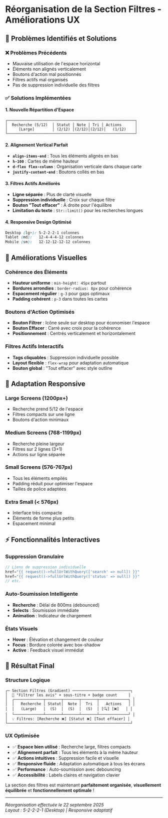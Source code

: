 # Réorganisation de la Section Filtres - Améliorations UX

## 🎯 **Problèmes Identifiés et Solutions**

### ❌ **Problèmes Précédents**
- Mauvaise utilisation de l'espace horizontal
- Éléments non alignés verticalement  
- Boutons d'action mal positionnés
- Filtres actifs mal organisés
- Pas de suppression individuelle des filtres

### ✅ **Solutions Implémentées**

#### **1. Nouvelle Répartition d'Espace**
```
┌─────────────────────────────────────────────────────────┐
│  Recherche (5/12)  │ Statut │ Note │ Tri │ Actions      │
│     [Large]        │ (2/12) │(2/12)│(2/12)│   (1/12)    │
└─────────────────────────────────────────────────────────┘
```

#### **2. Alignement Vertical Parfait**
- **`align-items-end`** : Tous les éléments alignés en bas
- **`h-100`** : Cartes de même hauteur
- **`d-flex flex-column`** : Organisation verticale dans chaque carte
- **`justify-content-end`** : Boutons collés en bas

#### **3. Filtres Actifs Améliorés**
- **Ligne séparée** : Plus de clarté visuelle
- **Suppression individuelle** : Croix sur chaque filtre
- **Bouton "Tout effacer"** : À droite pour l'équilibre
- **Limitation du texte** : `Str::limit()` pour les recherches longues

#### **4. Responsive Design Optimisé**
```css
Desktop (lg+): 5-2-2-2-1 colonnes
Tablet (md):   12-4-4-4-12 colonnes  
Mobile (sm):   12-12-12-12-12 colonnes
```

## 🎨 **Améliorations Visuelles**

### **Cohérence des Éléments**
- **Hauteur uniforme** : `min-height: 45px` partout
- **Bordures arrondies** : `border-radius: 8px` pour cohérence
- **Espacement régulier** : `g-3` pour gaps optimaux
- **Padding cohérent** : `p-3` dans toutes les cartes

### **Boutons d'Action Optimisés**
- **Bouton Filtrer** : Icône seule sur desktop pour économiser l'espace
- **Bouton Effacer** : Carré avec croix pour la cohérence
- **Positionnement** : Centrés verticalement et horizontalement

### **Filtres Actifs Interactifs**
- **Tags cliquables** : Suppression individuelle possible
- **Layout flexible** : `flex-wrap` pour adaptation automatique
- **Bouton global** : "Tout effacer" avec style outline

## 📱 **Adaptation Responsive**

### **Large Screens (1200px+)**
- Recherche prend 5/12 de l'espace
- Filtres compacts sur une ligne
- Boutons d'action minimaux

### **Medium Screens (768-1199px)**  
- Recherche pleine largeur
- Filtres sur 2 lignes (3+1)
- Actions sur ligne séparée

### **Small Screens (576-767px)**
- Tous les éléments empilés
- Padding réduit pour optimiser l'espace
- Tailles de police adaptées

### **Extra Small (< 576px)**
- Interface très compacte
- Éléments de forme plus petits
- Espacement minimal

## ⚡ **Fonctionnalités Interactives**

### **Suppression Granulaire**
```php
// Liens de suppression individuelle
href="{{ request()->fullUrlWithQuery(['search' => null]) }}"
href="{{ request()->fullUrlWithQuery(['status' => null]) }}"
// etc.
```

### **Auto-Soumission Intelligente**
- **Recherche** : Délai de 800ms (debounced)
- **Selects** : Soumission immédiate  
- **Animation** : Indicateur de chargement

### **États Visuels**
- **Hover** : Élévation et changement de couleur
- **Focus** : Bordure colorée avec box-shadow
- **Active** : Feedback visuel immédiat

## 🎯 **Résultat Final**

### **Structure Logique**
```
┌─ Section Filtres (Gradient) ──────────────────────────┐
│  📍 "Filtrer les avis" + sous-titre + badge count     │
│  ┌─────────────┬───────┬───────┬───────┬─────────────┐ │
│  │   Recherche │ Statut│  Note │  Tri  │   Actions   │ │
│  │   (Large)   │  (S)  │  (S)  │  (S)  │ [🔍] [❌]   │ │
│  └─────────────┴───────┴───────┴───────┴─────────────┘ │
│  💡 Filtres: [Recherche ❌] [Statut ❌] [Tout effacer] │
└───────────────────────────────────────────────────────┘
```

### **UX Optimisée**
- ✅ **Espace bien utilisé** : Recherche large, filtres compacts
- ✅ **Alignement parfait** : Tous les éléments à la même hauteur
- ✅ **Actions intuitives** : Suppression facile et visuelle  
- ✅ **Responsive fluide** : Adaptation automatique à tous les écrans
- ✅ **Performance** : Auto-soumission avec debouncing
- ✅ **Accessibilité** : Labels claires et navigation clavier

La section des filtres est maintenant **parfaitement organisée**, **visuellement équilibrée** et **fonctionnellement optimale** !

---
*Réorganisation effectuée le 22 septembre 2025*  
*Layout : 5-2-2-2-1 (Desktop) | Responsive adaptatif*